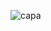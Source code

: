 ![capa](https://user-images.githubusercontent.com/95540354/203991510-f059649f-7376-47e2-babd-ef305dd8d39b.png)

